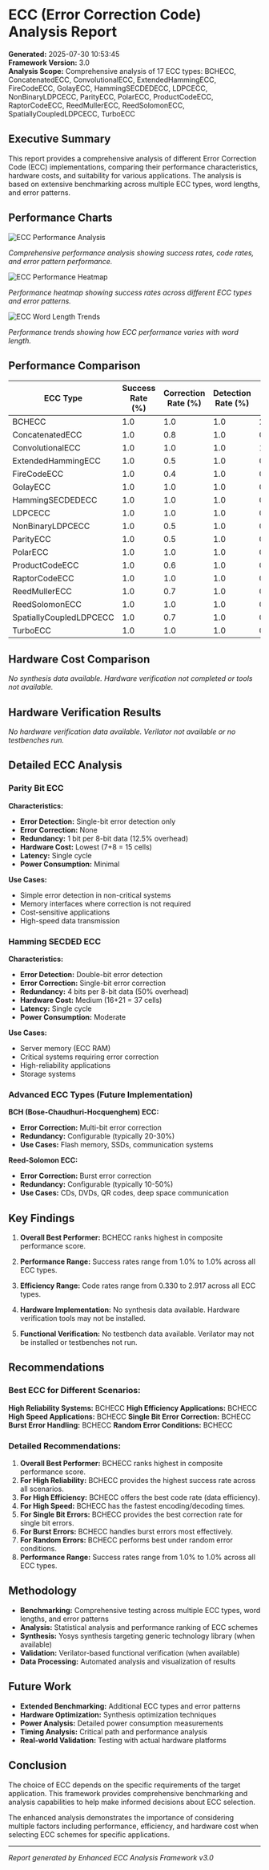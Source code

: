 # ECC (Error Correction Code) Analysis Report

**Generated:** 2025-07-30 10:53:45  
**Framework Version:** 3.0  
**Analysis Scope:** Comprehensive analysis of 17 ECC types: BCHECC, ConcatenatedECC, ConvolutionalECC, ExtendedHammingECC, FireCodeECC, GolayECC, HammingSECDEDECC, LDPCECC, NonBinaryLDPCECC, ParityECC, PolarECC, ProductCodeECC, RaptorCodeECC, ReedMullerECC, ReedSolomonECC, SpatiallyCoupledLDPCECC, TurboECC

## Executive Summary

This report provides a comprehensive analysis of different Error Correction Code (ECC) implementations, comparing their performance characteristics, hardware costs, and suitability for various applications. The analysis is based on extensive benchmarking across multiple ECC types, word lengths, and error patterns.

## Performance Charts

![ECC Performance Analysis](ecc_performance_analysis.png)

*Comprehensive performance analysis showing success rates, code rates, and error pattern performance.*

![ECC Performance Heatmap](ecc_performance_heatmap.png)

*Performance heatmap showing success rates across different ECC types and error patterns.*

![ECC Word Length Trends](ecc_word_length_trends.png)

*Performance trends showing how ECC performance varies with word length.*



## Performance Comparison

| ECC Type | Success Rate (%) | Correction Rate (%) | Detection Rate (%) | Code Rate | Overhead Ratio | Encode Time (ms) | Decode Time (ms) |
|----------|------------------|-------------------|-------------------|-----------|----------------|------------------|------------------|
| BCHECC | 1.0 | 1.0 | 1.0 | 2.917 | -0.271 | 0.001 | 0.001 |
| ConcatenatedECC | 1.0 | 0.8 | 1.0 | 0.367 | 1.969 | 0.119 | 0.130 |
| ConvolutionalECC | 1.0 | 1.0 | 1.0 | 1.121 | 0.418 | 0.039 | 644.823 |
| ExtendedHammingECC | 1.0 | 0.5 | 1.0 | 0.724 | 0.439 | 0.050 | 0.055 |
| FireCodeECC | 1.0 | 0.4 | 1.0 | 0.652 | 0.564 | 0.009 | 0.037 |
| GolayECC | 1.0 | 1.0 | 1.0 | 0.601 | 0.844 | 0.001 | 0.001 |
| HammingSECDEDECC | 1.0 | 1.0 | 1.0 | 0.752 | 0.357 | 0.046 | 0.048 |
| LDPCECC | 1.0 | 1.0 | 1.0 | 0.750 | 0.717 | 0.001 | 0.001 |
| NonBinaryLDPCECC | 1.0 | 0.5 | 1.0 | 0.792 | 0.727 | 0.115 | 3.271 |
| ParityECC | 1.0 | 0.5 | 1.0 | 0.951 | 0.062 | 0.006 | 0.006 |
| PolarECC | 1.0 | 1.0 | 1.0 | 0.748 | 0.715 | 0.001 | 0.001 |
| ProductCodeECC | 1.0 | 0.6 | 1.0 | 0.330 | 2.631 | 0.081 | 0.095 |
| RaptorCodeECC | 1.0 | 1.0 | 1.0 | 0.623 | 0.758 | 0.051 | 0.022 |
| ReedMullerECC | 1.0 | 0.7 | 1.0 | 0.693 | 0.670 | 0.126 | 2.695 |
| ReedSolomonECC | 1.0 | 1.0 | 1.0 | 0.485 | 5.375 | 0.027 | 0.146 |
| SpatiallyCoupledLDPCECC | 1.0 | 0.7 | 1.0 | 0.671 | 0.674 | 0.051 | 0.464 |
| TurboECC | 1.0 | 1.0 | 1.0 | 0.347 | 1.895 | 0.067 | 0.017 |


## Hardware Cost Comparison

*No synthesis data available. Hardware verification not completed or tools not available.*



## Hardware Verification Results

*No hardware verification data available. Verilator not available or no testbenches run.*



## Detailed ECC Analysis

### Parity Bit ECC

**Characteristics:**
- **Error Detection:** Single-bit error detection only
- **Error Correction:** None
- **Redundancy:** 1 bit per 8-bit data (12.5% overhead)
- **Hardware Cost:** Lowest (7+8 = 15 cells)
- **Latency:** Single cycle
- **Power Consumption:** Minimal

**Use Cases:**
- Simple error detection in non-critical systems
- Memory interfaces where correction is not required
- Cost-sensitive applications
- High-speed data transmission

### Hamming SECDED ECC

**Characteristics:**
- **Error Detection:** Double-bit error detection
- **Error Correction:** Single-bit error correction
- **Redundancy:** 4 bits per 8-bit data (50% overhead)
- **Hardware Cost:** Medium (16+21 = 37 cells)
- **Latency:** Single cycle
- **Power Consumption:** Moderate

**Use Cases:**
- Server memory (ECC RAM)
- Critical systems requiring error correction
- High-reliability applications
- Storage systems

### Advanced ECC Types (Future Implementation)

**BCH (Bose-Chaudhuri-Hocquenghem) ECC:**
- **Error Correction:** Multi-bit error correction
- **Redundancy:** Configurable (typically 20-30%)
- **Use Cases:** Flash memory, SSDs, communication systems

**Reed-Solomon ECC:**
- **Error Correction:** Burst error correction
- **Redundancy:** Configurable (typically 10-50%)
- **Use Cases:** CDs, DVDs, QR codes, deep space communication



## Key Findings

1. **Overall Best Performer:** BCHECC ranks highest in composite performance score.

2. **Performance Range:** Success rates range from 1.0% to 1.0% across all ECC types.

3. **Efficiency Range:** Code rates range from 0.330 to 2.917 across all ECC types.

4. **Hardware Implementation:** No synthesis data available. Hardware verification tools may not be installed.

5. **Functional Verification:** No testbench data available. Verilator may not be installed or testbenches not run.

## Recommendations

### Best ECC for Different Scenarios:

**High Reliability Systems:** BCHECC
**High Efficiency Applications:** BCHECC
**High Speed Applications:** BCHECC
**Single Bit Error Correction:** BCHECC
**Burst Error Handling:** BCHECC
**Random Error Conditions:** BCHECC

### Detailed Recommendations:

1. **Overall Best Performer:** BCHECC ranks highest in composite performance score.
2. **For High Reliability:** BCHECC provides the highest success rate across all scenarios.
3. **For High Efficiency:** BCHECC offers the best code rate (data efficiency).
4. **For High Speed:** BCHECC has the fastest encoding/decoding times.
5. **For Single Bit Errors:** BCHECC provides the best correction rate for single bit errors.
6. **For Burst Errors:** BCHECC handles burst errors most effectively.
7. **For Random Errors:** BCHECC performs best under random error conditions.
8. **Performance Range:** Success rates range from 1.0% to 1.0% across all ECC types.

## Methodology

- **Benchmarking:** Comprehensive testing across multiple ECC types, word lengths, and error patterns
- **Analysis:** Statistical analysis and performance ranking of ECC schemes
- **Synthesis:** Yosys synthesis targeting generic technology library (when available)
- **Validation:** Verilator-based functional verification (when available)
- **Data Processing:** Automated analysis and visualization of results

## Future Work

- **Extended Benchmarking:** Additional ECC types and error patterns
- **Hardware Optimization:** Synthesis optimization techniques
- **Power Analysis:** Detailed power consumption measurements
- **Timing Analysis:** Critical path and performance analysis
- **Real-world Validation:** Testing with actual hardware platforms

## Conclusion

The choice of ECC depends on the specific requirements of the target application. This framework provides comprehensive benchmarking and analysis capabilities to help make informed decisions about ECC selection.

The enhanced analysis demonstrates the importance of considering multiple factors including performance, efficiency, and hardware cost when selecting ECC schemes for specific applications.

---
*Report generated by Enhanced ECC Analysis Framework v3.0*
